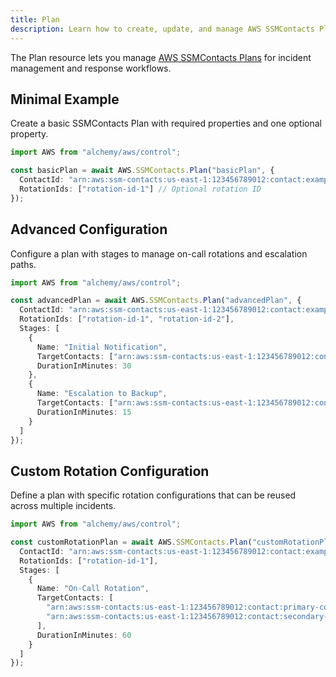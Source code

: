 ```yaml
---
title: Plan
description: Learn how to create, update, and manage AWS SSMContacts Plans using Alchemy Cloud Control.
---
```



The Plan resource lets you manage [AWS SSMContacts Plans](https://docs.aws.amazon.com/ssmcontacts/latest/userguide/) for incident management and response workflows.

## Minimal Example

Create a basic SSMContacts Plan with required properties and one optional property.

```ts
import AWS from "alchemy/aws/control";

const basicPlan = await AWS.SSMContacts.Plan("basicPlan", {
  ContactId: "arn:aws:ssm-contacts:us-east-1:123456789012:contact:example-contact",
  RotationIds: ["rotation-id-1"] // Optional rotation ID
});
```

## Advanced Configuration

Configure a plan with stages to manage on-call rotations and escalation paths.

```ts
import AWS from "alchemy/aws/control";

const advancedPlan = await AWS.SSMContacts.Plan("advancedPlan", {
  ContactId: "arn:aws:ssm-contacts:us-east-1:123456789012:contact:example-contact",
  RotationIds: ["rotation-id-1", "rotation-id-2"],
  Stages: [
    {
      Name: "Initial Notification",
      TargetContacts: ["arn:aws:ssm-contacts:us-east-1:123456789012:contact:example-contact"],
      DurationInMinutes: 30
    },
    {
      Name: "Escalation to Backup",
      TargetContacts: ["arn:aws:ssm-contacts:us-east-1:123456789012:contact:backup-contact"],
      DurationInMinutes: 15
    }
  ]
});
```

## Custom Rotation Configuration

Define a plan with specific rotation configurations that can be reused across multiple incidents.

```ts
import AWS from "alchemy/aws/control";

const customRotationPlan = await AWS.SSMContacts.Plan("customRotationPlan", {
  ContactId: "arn:aws:ssm-contacts:us-east-1:123456789012:contact:example-contact",
  RotationIds: ["rotation-id-1"],
  Stages: [
    {
      Name: "On-Call Rotation",
      TargetContacts: [
        "arn:aws:ssm-contacts:us-east-1:123456789012:contact:primary-contact",
        "arn:aws:ssm-contacts:us-east-1:123456789012:contact:secondary-contact"
      ],
      DurationInMinutes: 60
    }
  ]
});
```
